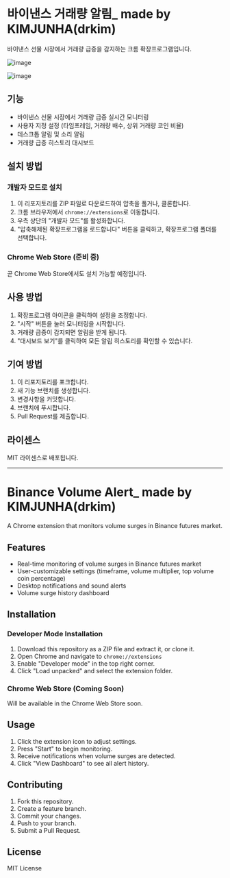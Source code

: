 # 바이낸스 거래량 알림_ made by KIMJUNHA(drkim)

바이낸스 선물 시장에서 거래량 급증을 감지하는 크롬 확장프로그램입니다.

![image](https://github.com/user-attachments/assets/a01d89a0-6e38-4574-8c5d-18b918614b3f)

![image](https://github.com/user-attachments/assets/80f4a6ce-9535-458b-98dd-d57834403ef4)



## 기능

- 바이낸스 선물 시장에서 거래량 급증 실시간 모니터링
- 사용자 지정 설정 (타임프레임, 거래량 배수, 상위 거래량 코인 비율)
- 데스크톱 알림 및 소리 알림
- 거래량 급증 히스토리 대시보드

## 설치 방법

### 개발자 모드로 설치

1. 이 리포지토리를 ZIP 파일로 다운로드하여 압축을 풀거나, 클론합니다.
2. 크롬 브라우저에서 `chrome://extensions`로 이동합니다.
3. 우측 상단의 "개발자 모드"를 활성화합니다.
4. "압축해제된 확장프로그램을 로드합니다" 버튼을 클릭하고, 확장프로그램 폴더를 선택합니다.

### Chrome Web Store (준비 중)

곧 Chrome Web Store에서도 설치 가능할 예정입니다.

## 사용 방법

1. 확장프로그램 아이콘을 클릭하여 설정을 조정합니다.
2. "시작" 버튼을 눌러 모니터링을 시작합니다.
3. 거래량 급증이 감지되면 알림을 받게 됩니다.
4. "대시보드 보기"를 클릭하여 모든 알림 히스토리를 확인할 수 있습니다.

## 기여 방법

1. 이 리포지토리를 포크합니다.
2. 새 기능 브랜치를 생성합니다.
3. 변경사항을 커밋합니다.
4. 브랜치에 푸시합니다.
5. Pull Request를 제출합니다.

## 라이센스

MIT 라이센스로 배포됩니다.

---

# Binance Volume Alert_ made by KIMJUNHA(drkim)

A Chrome extension that monitors volume surges in Binance futures market.

## Features

- Real-time monitoring of volume surges in Binance futures market
- User-customizable settings (timeframe, volume multiplier, top volume coin percentage)
- Desktop notifications and sound alerts
- Volume surge history dashboard

## Installation

### Developer Mode Installation

1. Download this repository as a ZIP file and extract it, or clone it.
2. Open Chrome and navigate to `chrome://extensions`
3. Enable "Developer mode" in the top right corner.
4. Click "Load unpacked" and select the extension folder.

### Chrome Web Store (Coming Soon)

Will be available in the Chrome Web Store soon.

## Usage

1. Click the extension icon to adjust settings.
2. Press "Start" to begin monitoring.
3. Receive notifications when volume surges are detected.
4. Click "View Dashboard" to see all alert history.

## Contributing

1. Fork this repository.
2. Create a feature branch.
3. Commit your changes.
4. Push to your branch.
5. Submit a Pull Request.

## License

MIT License

